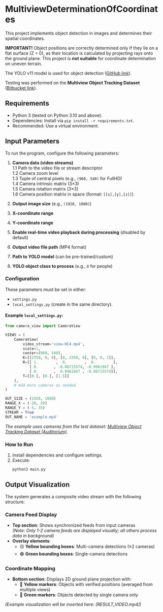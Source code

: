 # MultiviewDeterminationOfCoordinates  

This project implements object detection in images and determines their spatial coordinates.  

**IMPORTANT!** Object positions are correctly determined only if they lie on a flat surface (Z = 0), as their location is calculated by projecting rays onto the ground plane. This project is **not suitable** for coordinate determination on uneven terrain.  

The YOLO v11 model is used for object detection ([GitHub link](https://github.com/ultralytics/ultralytics)).  

Testing was performed on the **Multiview Object Tracking Dataset** ([Bitbucket link](https://bitbucket.org/merayxu/multiview-object-tracking-dataset/src/master/)).  

## Requirements  
- Python 3 (tested on Python 3.10 and above).  
- Dependencies: Install via `pip install -r requirements.txt`.  
- Recommended: Use a virtual environment.  

## Input Parameters  
To run the program, configure the following parameters:  

1. **Camera data (video streams)**  
   1.1 Path to the video file or stream descriptor  
   1.2 Camera zoom level  
   1.3 Tuple of central pixels (e.g., `(960, 540)` for FullHD)  
   1.4 Camera intrinsic matrix (3×3)  
   1.5 Camera rotation matrix (3×3)  
   1.6 Camera position matrix in space (format: `[[x],[y],[z]]`)  

2. **Output image size** (e.g., `(1920, 1080)`)  
3. **X-coordinate range**  
4. **Y-coordinate range**  
5. **Enable real-time video playback during processing** (disabled by default)  
6. **Output video file path** (MP4 format)  
7. **Path to YOLO model** (can be pre-trained/custom)  
8. **YOLO object class to process** (e.g., `0` for people)  

### Configuration  
These parameters must be set in either:  
- `settings.py`  
- `local_settings.py` (create in the same directory).  

#### Example `local_settings.py`:  
```python
from camera_view import CameraView

VIEWS = (
    CameraView(
        video_stream='view-HC4.mp4',
        scale=1,
        center=(960, 540),
        K=[[2350, 0, 0], [0, 2350, 0], [0, 0, 1]],
        R=[[ 1.        ,  0.        ,  0.        ],
           [ 0.       , -0.08715574, -0.9961947 ],
           [ 0.       ,  0.9961947 , -0.08715574]],
        T=[[0.], [0.], [1.5]]
    ),
    # Add more cameras as needed
)

OUT_SIZE = (1920, 1080)
RANGE_X = (-20, 20)
RANGE_Y = (-5, 35)
STREAM = True
OUT_NAME = 'example.mp4'
```

*The example uses cameras from the test dataset: [Multiview Object Tracking Dataset (Auditorium)](https://bitbucket.org/merayxu/multiview-object-tracking-dataset/src/master/CAMPUS/Auditorium/).*  

### How to Run  
1. Install dependencies and configure settings.  
2. Execute:  
   ```bash  
   python3 main.py  
   ```
## Output Visualization

The system generates a composite video stream with the following structure:

### Camera Feed Display
- **Top section**: Shows synchronized feeds from input cameras  
  *(Note: Only 1-2 camera feeds are displayed visually; all others process data in background)*  
- **Overlay elements**:  
  - 🟡 **Yellow bounding boxes**: Multi-camera detections (≥2 cameras)  
  - 🟢 **Green bounding boxes**: Single-camera detections  

### Coordinate Mapping
- **Bottom section**: Displays 2D ground plane projection with:  
  - 💛 **Yellow markers**: Objects with verified positions (averaged from multiple views)  
  - 💚 **Green markers**: Objects detected by single camera only  

*(Example visualization will be inserted here: [RESULT_VIDEO.mp4])*
